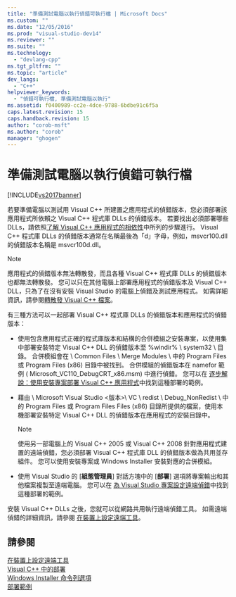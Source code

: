 ```yaml
---
title: "準備測試電腦以執行偵錯可執行檔 | Microsoft Docs"
ms.custom: ""
ms.date: "12/05/2016"
ms.prod: "visual-studio-dev14"
ms.reviewer: ""
ms.suite: ""
ms.technology: 
  - "devlang-cpp"
ms.tgt_pltfrm: ""
ms.topic: "article"
dev_langs: 
  - "C++"
helpviewer_keywords: 
  - "偵錯可執行檔, 準備測試電腦以執行"
ms.assetid: f0400989-cc2e-4dce-9788-6bdbe91c6f5a
caps.latest.revision: 15
caps.handback.revision: 15
author: "corob-msft"
ms.author: "corob"
manager: "ghogen"
---
```

# 準備測試電腦以執行偵錯可執行檔
[!INCLUDE[vs2017banner](../assembler/inline/includes/vs2017banner.md)]

若要準備電腦以測試用 Visual C\+\+ 所建置之應用程式的偵錯版本，您必須部署該應用程式所依賴之 Visual C\+\+ 程式庫 DLLs 的偵錯版本。  若要找出必須部署哪些 DLLs，請依照[了解 Visual C\+\+ 應用程式的相依性](../ide/understanding-the-dependencies-of-a-visual-cpp-application.md)中所列的步驟進行。  Visual C\+\+ 程式庫 DLLs 的偵錯版本通常在名稱最後為「d」字母，例如，msvcr100.dll 的偵錯版本名稱是 msvcr100d.dll。  
  
> [!NOTE]
>  應用程式的偵錯版本無法轉散發，而且各種 Visual C\+\+ 程式庫 DLLs 的偵錯版本也都無法轉散發。  您可以只在其他電腦上部署應用程式的偵錯版本及 Visual C\+\+ DLL，只為了在沒有安裝 Visual Studio 的電腦上偵錯及測試應用程式。  如需詳細資訊，請參閱[轉散發 Visual C\+\+ 檔案](../ide/redistributing-visual-cpp-files.md)。  
  
 有三種方法可以一起部署 Visual C\+\+ 程式庫 DLLs 的偵錯版本和應用程式的偵錯版本：  
  
-   使用包含應用程式正確的程式庫版本和結構的合併模組之安裝專案，以使用集中部署安裝特定 Visual C\+\+ DLL 的偵錯版本至 %windir% \\ system32 \\ 目錄。  合併模組會在 \\ Common Files \\ Merge Modules \\ 中的 Program Files 或 Program Files \(x86\) 目錄中被找到。  合併模組的偵錯版本在 namefor 範例 \( Microsoft\_VC110\_DebugCRT\_x86.msm\) 中進行偵錯。  您可以在 [逐步解說：使用安裝專案部署 Visual C\+\+ 應用程式](../ide/walkthrough-deploying-a-visual-cpp-application-by-using-a-setup-project.md)中找到這種部署的範例。  
  
-   藉由 \\ Microsoft Visual Studio \<版本\>\\ VC \\ redist \\ Debug\_NonRedist \\ 中的 Program Files 或 Program Files Files \(x86\) 目錄所提供的檔案，使用本機部署安裝特定 Visual C\+\+ DLL 的偵錯版本在應用程式的安裝目錄中。  
  
    > [!NOTE]
    >  使用另一部電腦上的 Visual C\+\+ 2005 或 Visual C\+\+ 2008 針對應用程式建置的遠端偵錯，您必須部署 Visual C\+\+ 程式庫 DLL 的偵錯版本做為共用並存組件。  您可以使用安裝專案或 Windows Installer 安裝對應的合併模組。  
  
-   使用 Visual Studio 的 \[**組態管理員**\] 對話方塊中的 \[**部署**\] 選項將專案輸出和其他檔案複製至遠端電腦。  您可以在 [為 Visual Studio 專案設定遠端偵錯](../Topic/Set%20Up%20Remote%20Debugging%20for%20a%20Visual%20Studio%20Project.md)中找到這種部署的範例。  
  
 安裝 Visual C\+\+ DLLs 之後，您就可以從網路共用執行遠端偵錯工具。  如需遠端偵錯的詳細資訊，請參閱 [在裝置上設定遠端工具](../Topic/Set%20Up%20the%20Remote%20Tools%20on%20the%20Device.md)。  
  
## 請參閱  
 [在裝置上設定遠端工具](../Topic/Set%20Up%20the%20Remote%20Tools%20on%20the%20Device.md)   
 [Visual C\+\+ 中的部署](../ide/deployment-in-visual-cpp.md)   
 [Windows Installer 命令列選項](http://msdn.microsoft.com/library/windows/desktop/aa367988.aspx)   
 [部署範例](../ide/deployment-examples.md)